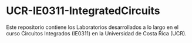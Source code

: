 # UCR-IE0311-IntegratedCircuits
Este repositorio contiene los Laboratorios desarrollados a lo largo en el curso Circuitos Integrados (IE0311) en la Universidad de Costa Rica (UCR).

